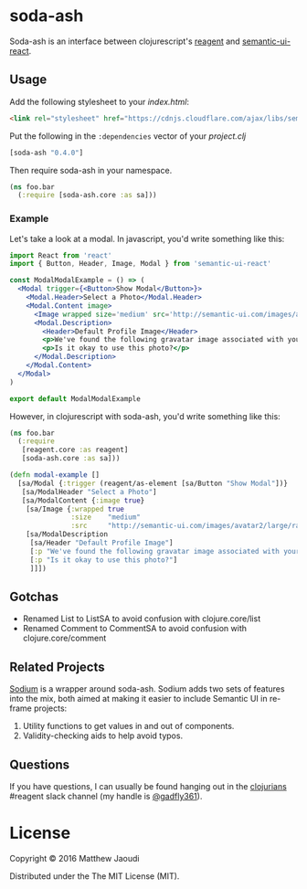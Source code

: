 # soda-ash

Soda-ash is an interface between
clojurescript's [reagent](https://github.com/reagent-project/reagent)
and [semantic-ui-react](http://react.semantic-ui.com/introduction).

## Usage

Add the following stylesheet to your *index.html*:

```html
<link rel="stylesheet" href="https://cdnjs.cloudflare.com/ajax/libs/semantic-ui/2.2.12/semantic.min.css">
```


Put the following in the `:dependencies` vector of your *project.clj*

```clojure
[soda-ash "0.4.0"]
```

Then require soda-ash in your namespace.

```clojure
(ns foo.bar
  (:require [soda-ash.core :as sa]))
```

### Example

Let's take a look at a modal. In javascript, you'd write something like this:

```jsx
import React from 'react'
import { Button, Header, Image, Modal } from 'semantic-ui-react'

const ModalModalExample = () => (
  <Modal trigger={<Button>Show Modal</Button>}>
    <Modal.Header>Select a Photo</Modal.Header>
    <Modal.Content image>
      <Image wrapped size='medium' src='http://semantic-ui.com/images/avatar2/large/rachel.png' />
      <Modal.Description>
        <Header>Default Profile Image</Header>
        <p>We've found the following gravatar image associated with your e-mail address.</p>
        <p>Is it okay to use this photo?</p>
      </Modal.Description>
    </Modal.Content>
  </Modal>
)

export default ModalModalExample
```

However, in clojurescript with soda-ash, you'd write something like this:

```clojure
(ns foo.bar
  (:require
   [reagent.core :as reagent]
   [soda-ash.core :as sa]))

(defn modal-example []
  [sa/Modal {:trigger (reagent/as-element [sa/Button "Show Modal"])}
   [sa/ModalHeader "Select a Photo"]
   [sa/ModalContent {:image true}
    [sa/Image {:wrapped true
               :size    "medium"
               :src     "http://semantic-ui.com/images/avatar2/large/rachel.png"}]
    [sa/ModalDescription
     [sa/Header "Default Profile Image"]
     [:p "We've found the following gravatar image associated with your e-mail address."]
     [:p "Is it okay to use this photo?"]
     ]]])
```


## Gotchas

* Renamed List to ListSA to avoid confusion with clojure.core/list
* Renamed Comment to CommentSA to avoid confusion with clojure.core/comment

## Related Projects

[Sodium](https://github.com/deg/sodium) is a wrapper around soda-ash. Sodium adds two sets of features into the mix, both aimed at making it easier to include Semantic UI in re-frame projects:

1. Utility functions to get values in and out of components.
2. Validity-checking aids to help avoid typos.

## Questions

If you have questions, I can usually be found hanging out in the
[clojurians](http://clojurians.net/) #reagent slack channel (my handle
is [@gadfly361](https://twitter.com/gadfly361)).

# License

Copyright © 2016 Matthew Jaoudi

Distributed under the The MIT License (MIT).
